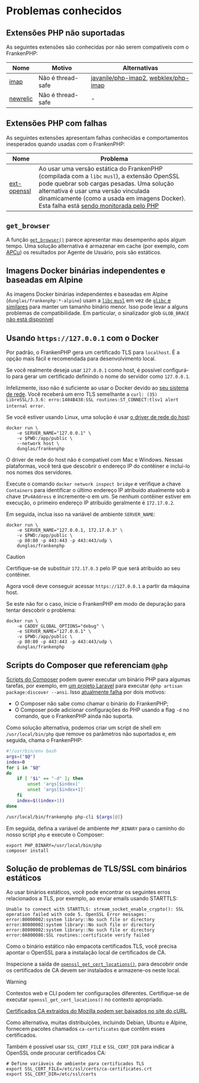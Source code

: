 # Problemas conhecidos

## Extensões PHP não suportadas

As seguintes extensões são conhecidas por não serem compatíveis com o
FrankenPHP:

| Nome                                                                                                        | Motivo            | Alternativas                                                                                                         |
|-------------------------------------------------------------------------------------------------------------|-------------------|----------------------------------------------------------------------------------------------------------------------|
| [imap](https://www.php.net/manual/pt_BR/imap.installation.php)                                              | Não é thread-safe | [javanile/php-imap2](https://github.com/javanile/php-imap2), [webklex/php-imap](https://github.com/Webklex/php-imap) |
| [newrelic](https://docs.newrelic.com/docs/apm/agents/php-agent/getting-started/introduction-new-relic-php/) | Não é thread-safe | -                                                                                                                    |

## Extensões PHP com falhas

As seguintes extensões apresentam falhas conhecidas e comportamentos inesperados
quando usadas com o FrankenPHP:

| Nome                                                             | Problema                                                                                                                                                                                                                                                                                                                    |
|------------------------------------------------------------------|-----------------------------------------------------------------------------------------------------------------------------------------------------------------------------------------------------------------------------------------------------------------------------------------------------------------------------|
| [ext-openssl](https://www.php.net/manual/pt_BR/book.openssl.php) | Ao usar uma versão estática do FrankenPHP (compilada com a `libc` `musl`), a extensão OpenSSL pode quebrar sob cargas pesadas. Uma solução alternativa é usar uma versão vinculada dinamicamente (como a usada em imagens Docker). Esta falha está [sendo monitorada pelo PHP](https://github.com/php/php-src/issues/13648) |

## `get_browser`

A função
[`get_browser()`](https://www.php.net/manual/pt_BR/function.get-browser.php)
parece apresentar mau desempenho após algum tempo.
Uma solução alternativa é armazenar em cache (por exemplo, com
[APCu](https://www.php.net/manual/pt_BR/book.apcu.php)) os resultados por Agente
de Usuário, pois são estáticos.

## Imagens Docker binárias independentes e baseadas em Alpine

As imagens Docker binárias independentes e baseadas em Alpine
(`dunglas/frankenphp:*-alpine`) usam a [`libc` `musl`](https://musl.libc.org/)
em vez de [`glibc` e similares](https://www.etalabs.net/compare_libcs.html) para
manter um tamanho binário menor.
Isso pode levar a alguns problemas de compatibilidade.
Em particular, o sinalizador glob `GLOB_BRACE`
[não está disponível](https://www.php.net/manual/pt_BR/function.glob.php)

## Usando `https://127.0.0.1` com o Docker

Por padrão, o FrankenPHP gera um certificado TLS para `localhost`.
É a opção mais fácil e recomendada para desenvolvimento local.

Se você realmente deseja usar `127.0.0.1` como host, é possível configurá-lo
para gerar um certificado definindo o nome do servidor como `127.0.0.1`.

Infelizmente, isso não é suficiente ao usar o Docker devido ao
[seu sistema de rede](https://docs.docker.com/network/).
Você receberá um erro TLS semelhante a
`curl: (35) LibreSSL/3.3.6: erro:1404B438:SSL routines:ST_CONNECT:tlsv1 alert internal error`.

Se você estiver usando Linux, uma solução é usar
[o driver de rede do host](https://docs.docker.com/network/network-tutorial-host/):

```console
docker run \
    -e SERVER_NAME="127.0.0.1" \
    -v $PWD:/app/public \
    --network host \
    dunglas/frankenphp
```

O driver de rede do host não é compatível com Mac e Windows.
Nessas plataformas, você terá que descobrir o endereço IP do contêiner e
incluí-lo nos nomes dos servidores.

Execute o comando `docker network inspect bridge` e verifique a chave
`Containers` para identificar o último endereço IP atribuído atualmente sob a
chave `IPv4Address` e incremente-o em um.
Se nenhum contêiner estiver em execução, o primeiro endereço IP atribuído
geralmente é `172.17.0.2`.

Em seguida, inclua isso na variável de ambiente `SERVER_NAME`:

```console
docker run \
    -e SERVER_NAME="127.0.0.1, 172.17.0.3" \
    -v $PWD:/app/public \
    -p 80:80 -p 443:443 -p 443:443/udp \
    dunglas/frankenphp
```

> [!CAUTION]
>
> Certifique-se de substituir `172.17.0.3` pelo IP que será atribuído ao seu
> contêiner.

Agora você deve conseguir acessar `https://127.0.0.1` a partir da máquina host.

Se este não for o caso, inicie o FrankenPHP em modo de depuração para tentar
descobrir o problema:

```console
docker run \
    -e CADDY_GLOBAL_OPTIONS="debug" \
    -e SERVER_NAME="127.0.0.1" \
    -v $PWD:/app/public \
    -p 80:80 -p 443:443 -p 443:443/udp \
    dunglas/frankenphp
```

## Scripts do Composer que referenciam `@php`

[Scripts do Composer](https://getcomposer.org/doc/articles/scripts.md) podem
querer executar um binário PHP para algumas tarefas, por exemplo, em
[um projeto Laravel](laravel.md) para executar
`@php artisan package:discover --ansi`.
Isso
[atualmente falha](https://github.com/php/frankenphp/issues/483#issuecomment-1899890915)
por dois motivos:

- O Composer não sabe como chamar o binário do FrankenPHP;
- O Composer pode adicionar configurações do PHP usando a flag `-d` no comando,
  que o FrankenPHP ainda não suporta.

Como solução alternativa, podemos criar um script de shell em
`/usr/local/bin/php` que remove os parâmetros não suportados e, em seguida,
chama o FrankenPHP:

```bash
#!/usr/bin/env bash
args=("$@")
index=0
for i in "$@"
do
    if [ "$i" == "-d" ]; then
        unset 'args[$index]'
        unset 'args[$index+1]'
    fi
    index=$((index+1))
done

/usr/local/bin/frankenphp php-cli ${args[@]}
```

Em seguida, defina a variável de ambiente `PHP_BINARY` para o caminho do nosso
script `php` e execute o Composer:

```console
export PHP_BINARY=/usr/local/bin/php
composer install
```

## Solução de problemas de TLS/SSL com binários estáticos

Ao usar binários estáticos, você pode encontrar os seguintes erros relacionados
a TLS, por exemplo, ao enviar emails usando STARTTLS:

```text
Unable to connect with STARTTLS: stream_socket_enable_crypto(): SSL operation failed with code 5. OpenSSL Error messages:
error:80000002:system library::No such file or directory
error:80000002:system library::No such file or directory
error:80000002:system library::No such file or directory
error:0A000086:SSL routines::certificate verify failed
```

Como o binário estático não empacota certificados TLS, você precisa apontar o
OpenSSL para a instalação local de certificados de CA.

Inspecione a saída de
[`openssl_get_cert_locations()`](https://www.php.net/manual/pt_BR/function.openssl-get-cert-locations.php),
para descobrir onde os certificados de CA devem ser instalados e armazene-os
neste local.

> [!WARNING]
>
> Contextos web e CLI podem ter configurações diferentes.
> Certifique-se de executar `openssl_get_cert_locations()` no contexto
> apropriado.

[Certificados CA extraídos do Mozilla podem ser baixados no site do cURL](https://curl.se/docs/caextract.html).

Como alternativa, muitas distribuições, incluindo Debian, Ubuntu e Alpine,
fornecem pacotes chamados `ca-certificates` que contêm esses certificados.

Também é possível usar `SSL_CERT_FILE` e `SSL_CERT_DIR` para indicar à OpenSSL
onde procurar certificados CA:

```console
# Define variáveis de ambiente para certificados TLS
export SSL_CERT_FILE=/etc/ssl/certs/ca-certificates.crt
export SSL_CERT_DIR=/etc/ssl/certs
```
